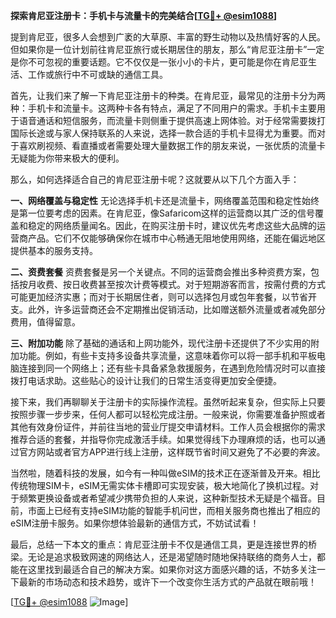 **探索肯尼亚注册卡：手机卡与流量卡的完美结合[[TG💪+ @esim1088](https://t.me/s/esim1088)]**

提到肯尼亚，很多人会想到广袤的大草原、丰富的野生动物以及热情好客的人民。但如果你是一位计划前往肯尼亚旅行或长期居住的朋友，那么“肯尼亚注册卡”一定是你不可忽视的重要话题。它不仅仅是一张小小的卡片，更可能是你在肯尼亚生活、工作或旅行中不可或缺的通信工具。

首先，让我们来了解一下肯尼亚注册卡的种类。在肯尼亚，最常见的注册卡分为两种：手机卡和流量卡。这两种卡各有特点，满足了不同用户的需求。手机卡主要用于语音通话和短信服务，而流量卡则侧重于提供高速上网体验。对于经常需要拨打国际长途或与家人保持联系的人来说，选择一款合适的手机卡显得尤为重要。而对于喜欢刷视频、看直播或者需要处理大量数据工作的朋友来说，一张优质的流量卡无疑能为你带来极大的便利。

那么，如何选择适合自己的肯尼亚注册卡呢？这就要从以下几个方面入手：

**一、网络覆盖与稳定性**
无论选择手机卡还是流量卡，网络覆盖范围和稳定性始终是第一位要考虑的因素。在肯尼亚，像Safaricom这样的运营商以其广泛的信号覆盖和稳定的网络质量闻名。因此，在购买注册卡时，建议优先考虑这些大品牌的运营商产品。它们不仅能够确保你在城市中心畅通无阻地使用网络，还能在偏远地区提供基本的服务支持。

**二、资费套餐**
资费套餐是另一个关键点。不同的运营商会推出多种资费方案，包括按月收费、按日收费甚至按次计费等模式。对于短期游客而言，按需付费的方式可能更加经济实惠；而对于长期居住者，则可以选择包月或包年套餐，以节省开支。此外，许多运营商还会不定期推出促销活动，比如赠送额外流量或者减免部分费用，值得留意。

**三、附加功能**
除了基础的通话和上网功能外，现代注册卡还提供了不少实用的附加功能。例如，有些卡支持多设备共享流量，这意味着你可以将一部手机和平板电脑连接到同一个网络上；还有些卡具备紧急救援服务，在遇到危险情况时可以直接拨打电话求助。这些贴心的设计让我们的日常生活变得更加安全便捷。

接下来，我们再聊聊关于注册卡的实际操作流程。虽然听起来复杂，但实际上只要按照步骤一步步来，任何人都可以轻松完成注册。一般来说，你需要准备护照或者其他有效身份证件，并前往当地的营业厅提交申请材料。工作人员会根据你的需求推荐合适的套餐，并指导你完成激活手续。如果觉得线下办理麻烦的话，也可以通过官方网站或者官方APP进行线上注册，这样既节省时间又避免了不必要的奔波。

当然啦，随着科技的发展，如今有一种叫做eSIM的技术正在逐渐普及开来。相比传统物理SIM卡，eSIM无需实体卡槽即可实现安装，极大地简化了换机过程。对于频繁更换设备或者希望减少携带负担的人来说，这种新型技术无疑是个福音。目前，市面上已经有支持eSIM功能的智能手机问世，而相关服务商也推出了相应的eSIM注册卡服务。如果你想体验最新的通信方式，不妨试试看！

最后，总结一下本文的重点：肯尼亚注册卡不仅是通信工具，更是连接世界的桥梁。无论是追求极致网速的网络达人，还是渴望随时随地保持联络的商务人士，都能在这里找到最适合自己的解决方案。如果你对这方面感兴趣的话，不妨多关注一下最新的市场动态和技术趋势，或许下一个改变你生活方式的产品就在眼前哦！

[[TG💪+ @esim1088](https://t.me/s/esim1088) ![Image](https://i.postimg.cc/4NQfJmqS/Snipaste-2025-05-13-00-14-12.png)]